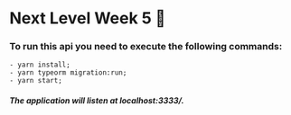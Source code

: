 # Next Level Week 5 🚀

### To run this api you need to execute the following commands: 
    - yarn install;
    - yarn typeorm migration:run;
    - yarn start;

##### The application will listen at localhost:3333/.
